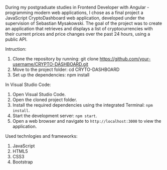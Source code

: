 During my postgraduate studies in Frontend Developer with Angular - programming modern web applications, I chose as a final project a JavaScript CryptoDashboard web application, developed under the supervision of Sebastian Mysakowski. The goal of the project was to create an application that retrieves and displays a list of cryptocurrencies with their current prices and price changes over the past 24 hours, using a public API.

Intruction: 
1. Clone the repository by running: git clone https://github.com/your-username/CRYPTO-DASHBOARD.git
2. Move to the project folder: cd CRYTO-DASHBOARD
3. Set up the dependencies: npm install

In Visual Studio Code: 
1. Open Visual Studio Code.
2. Open the cloned project folder.
3. Install the required dependencies using the integrated Terminal: `npm install`.
4. Start the development server: `npm start`.
5. Open a web browser and navigate to `http://localhost:3000` to view the application.
   
Used technlogies and frameworks: 
1. JavaScript 
2. HTML5
3. CSS3
5. Bootstrap

